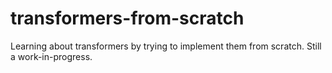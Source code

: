 # transformers-from-scratch
Learning about transformers by trying to implement them from scratch. Still a work-in-progress.
